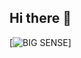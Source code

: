 ## Hi there 👋

[![BIG SENSE](https://firebasestorage.googleapis.com/v0/b/talos-storage.appspot.com/o/AI%20Banner%20Talos%2FBIG%20SENSE.png?alt=media&token=cae258ff-a2ba-4e0c-b2af-beeb2abea620)]
